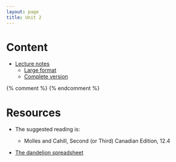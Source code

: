 ```yaml
---
layout: page
title: Unit 2
---
```


# Content

* [Lecture notes](materials/nonlinear.handouts.pdf)
  * [Large format](/materials/nonlinear.large.pdf)
  * [Complete version](materials/nonlinear.complete.pdf)

{% comment %} 
{% endcomment %} 

# Resources

* The suggested reading is:
  * Molles and Cahill, Second (or Third) Canadian Edition, 12.4

* [The dandelion spreadsheet](http://tinyurl.com/DandelionModel2017)
